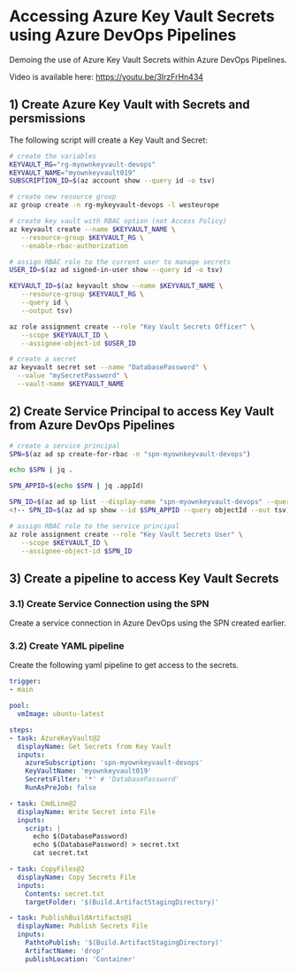 ﻿# Accessing Azure Key Vault Secrets using Azure DevOps Pipelines 

Demoing the use of Azure Key Vault Secrets within Azure DevOps Pipelines.

Video is available here: https://youtu.be/3IrzFrHn434  

## 1) Create Azure Key Vault with Secrets and persmissions

The following script will create a Key Vault and Secret:

```bash
# create the variables
KEYVAULT_RG="rg-myownkeyvault-devops"
KEYVAULT_NAME="myownkeyvault019"
SUBSCRIPTION_ID=$(az account show --query id -o tsv)

# create new resource group
az group create -n rg-mykeyvault-devops -l westeurope

# create key vault with RBAC option (not Access Policy)
az keyvault create --name $KEYVAULT_NAME \
   --resource-group $KEYVAULT_RG \
   --enable-rbac-authorization
```

```bash
# assign RBAC role to the current user to manage secrets
USER_ID=$(az ad signed-in-user show --query id -o tsv)

KEYVAULT_ID=$(az keyvault show --name $KEYVAULT_NAME \
   --resource-group $KEYVAULT_RG \
   --query id \
   --output tsv)

az role assignment create --role "Key Vault Secrets Officer" \
   --scope $KEYVAULT_ID \
   --assignee-object-id $USER_ID
``` 

```bash
# create a secret
az keyvault secret set --name "DatabasePassword" \
  --value "mySecretPassword" \
  --vault-name $KEYVAULT_NAME
```

## 2) Create Service Principal to access Key Vault from Azure DevOps Pipelines

```bash
# create a service principal
SPN=$(az ad sp create-for-rbac -n "spn-myownkeyvault-devops")

echo $SPN | jq .

SPN_APPID=$(echo $SPN | jq .appId)

SPN_ID=$(az ad sp list --display-name "spn-myownkeyvault-devops" --query [0].id --out tsv)
<!-- SPN_ID=$(az ad sp show --id $SPN_APPID --query objectId --out tsv) -->

# assign RBAC role to the service principal
az role assignment create --role "Key Vault Secrets User" \
   --scope $KEYVAULT_ID \
   --assignee-object-id $SPN_ID
```

## 3) Create a pipeline to access Key Vault Secrets

### 3.1) Create Service Connection using the SPN

Create a service connection in Azure DevOps using the SPN created earlier.

### 3.2) Create YAML pipeline

Create the following yaml pipeline to get access to the secrets.

```yaml
trigger:
- main

pool:
  vmImage: ubuntu-latest

steps:
- task: AzureKeyVault@2
  displayName: Get Secrets from Key Vault
  inputs:
    azureSubscription: 'spn-myownkeyvault-devops'
    KeyVaultName: 'myownkeyvault019'
    SecretsFilter: '*' # 'DatabasePassword'
    RunAsPreJob: false

- task: CmdLine@2
  displayName: Write Secret into File
  inputs:
    script: |
      echo $(DatabasePassword)
      echo $(DatabasePassword) > secret.txt
      cat secret.txt

- task: CopyFiles@2
  displayName: Copy Secrets File
  inputs:
    Contents: secret.txt
    targetFolder: '$(Build.ArtifactStagingDirectory)'

- task: PublishBuildArtifacts@1
  displayName: Publish Secrets File
  inputs:
    PathtoPublish: '$(Build.ArtifactStagingDirectory)'
    ArtifactName: 'drop'
    publishLocation: 'Container'
```
